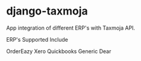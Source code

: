 # django-taxmoja
App integration of different ERP's with Taxmoja API.

ERP's Supported Include

OrderEazy
Xero
Quickbooks
Generic
Dear

